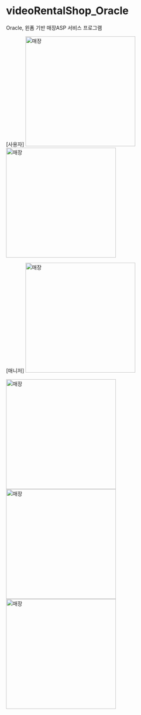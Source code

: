 # videoRentalShop_Oracle
Oracle, 윈폼 기반 매장ASP 서비스 프로그램

[사용자]
<img width="300" alt="매장" src="https://github.com/da-hye0/ASPService_Oracle/assets/60743139/0dd38eeb-3951-4fa5-a036-49007c7e9419">
<img width="300" alt="매장" src="https://github.com/da-hye0/ASPService_Oracle/assets/60743139/c7830df7-1396-44af-a76f-75a1c9c81023">


[매니저]
<img width="300" alt="매장" src="https://github.com/da-hye0/ASPService_Oracle/assets/60743139/801bc7cc-ea79-47dc-a6dc-29593fa52fff">


<img width="300" alt="매장" src="https://github.com/da-hye0/ASPService_Oracle/assets/60743139/77530902-f686-4b02-a6e6-5ce6ea92b678">
<img width="300" alt="매장" src="https://github.com/da-hye0/ASPService_Oracle/assets/60743139/00aae503-22a0-480e-918d-98adf42223db">
<img width="300" alt="매장" src="https://github.com/da-hye0/ASPService_Oracle/assets/60743139/768c5d0a-a0ff-495d-9e50-c0a4a9379c91">
